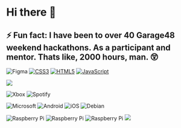 # Hi there 👋
## ⚡ Fun fact: I have been to over 40 Garage48 weekend hackathons. As a participant and mentor. Thats like, 2000 hours, man. 😲

![Figma](https://img.shields.io/badge/figma-78c685.svg?logo=figma&logoColor=white)
[![CSS3](https://img.shields.io/badge/css3-50407a.svg?logo=css3&logoColor=white&style=flat)](#)
[![HTML5](https://img.shields.io/badge/html5-%23E34F26.svg?logo=html5&logoColor=white&style=flat)](#)
[![JavaScript](https://img.shields.io/badge/javascript-9e9544.svg?logo=javascript&logoColor=white&style=flat)](#)

[![](https://github-readme-stats.vercel.app/api?username=velijv&show_icons=true&theme=github_dark)](#)

![Xbox](https://img.shields.io/badge/xbox-%23107C10.svg?logo=xbox&logoColor=white)
![Spotify](https://img.shields.io/badge/Spotify-1ED760?&logo=spotify&logoColor=white)

![Microsoft](https://img.shields.io/badge/%E2%80%8E-11-000?&logo=windows&logoColor=white&labelColor=0078D6)
![Android](https://img.shields.io/badge/%E2%80%8E-12-000?logo=android&logoColor=white&labelColor=3DDC84)
![iOS](https://img.shields.io/badge/%E2%80%8E-15-000?logo=ios&logoColor=000&labelColor=fff)
![Debian](https://img.shields.io/badge/%E2%80%8E-11-000?logo=debian&logoColor=white&labelColor=D70A53)

![Raspberry Pi](https://img.shields.io/badge/%E2%80%8E-4B+-000?logo=Raspberry-Pi&logoColor=fff&labelColor=C51A4A)
![Raspberry Pi](https://img.shields.io/badge/%E2%80%8E-4B+-000?logo=Raspberry-Pi&logoColor=fff&labelColor=C51A4A)
![Raspberry Pi](https://img.shields.io/badge/%E2%80%8E-3B+-000?logo=Raspberry-Pi&logoColor=fff&labelColor=C51A4A)
![](https://img.shields.io/badge/GeForce-GTX%201650-000.svg?&logo=nVIDIA&logoColor=white&labelColor=76B900)


<!--
<a href="https://github.com/anuraghazra/github-readme-stats">
  <img align="center" src="https://github-readme-stats.vercel.app/api?username=velijv&show_icons=true&theme=github_dark" />
</a>
<a href="https://github.com/anuraghazra/github-readme-stats">
  <img align="center" src="https://github-readme-stats.vercel.app/api/top-langs?username=velijv&layout=compact&theme=github_dark" />
</a>

[![](https://github-readme-stats.vercel.app/api?username=velijv&show_icons=true&theme=github_dark)](#)

[![](https://github-readme-stats.vercel.app/api/top-langs/?username=velijv&layout=compact&theme=github_dark)](#)

**velijv/velijv** is a ✨ _special_ ✨ repository because its `README.md` (this file) appears on your GitHub profile.

Here are some ideas to get you started:

- 🔭 I’m currently working on ...
- 🌱 I’m currently learning ...
- 👯 I’m looking to collaborate on ...
- 🤔 I’m looking for help with ...
- 💬 Ask me about ...
- 📫 How to reach me: ...
- 😄 Pronouns: ...
- ⚡ Fun fact: ...
-->
